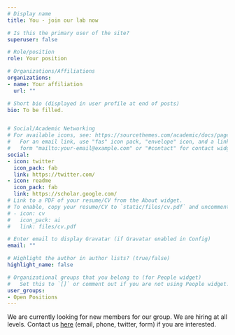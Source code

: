 ```yaml
---
# Display name
title: You - join our lab now 

# Is this the primary user of the site?
superuser: false

# Role/position
role: Your position

# Organizations/Affiliations
organizations:
- name: Your affiliation
  url: ""

# Short bio (displayed in user profile at end of posts)
bio: To be filled.


# Social/Academic Networking
# For available icons, see: https://sourcethemes.com/academic/docs/page-builder/#icons
#   For an email link, use "fas" icon pack, "envelope" icon, and a link in the
#   form "mailto:your-email@example.com" or "#contact" for contact widget.
social:
- icon: twitter
  icon_pack: fab
  link: https://twitter.com/
- icon: readme
  icon_pack: fab
  link: https://scholar.google.com/
# Link to a PDF of your resume/CV from the About widget.
# To enable, copy your resume/CV to `static/files/cv.pdf` and uncomment the lines below.
# - icon: cv
#   icon_pack: ai
#   link: files/cv.pdf

# Enter email to display Gravatar (if Gravatar enabled in Config)
email: ""

# Highlight the author in author lists? (true/false)
highlight_name: false

# Organizational groups that you belong to (for People widget)
#   Set this to `[]` or comment out if you are not using People widget.
user_groups:
- Open Positions
---
```


We are currently looking for new members for our group. We are hiring at all levels. Contact us [here](https://www.ecoevoint.ch/contact/) (email, phone, twitter, form) if you are interested.
